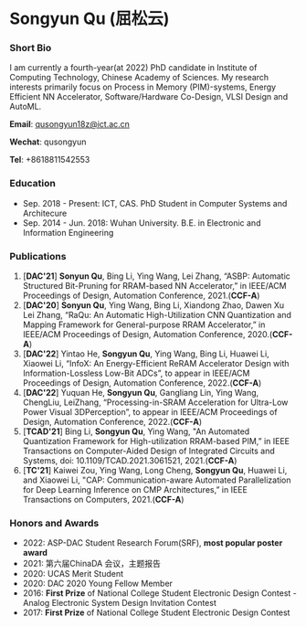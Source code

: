 # Songyun Qu (屈松云)

### Short Bio
I am currently a fourth-year(at 2022) PhD candidate in Institute of Computing Technology, Chinese Academy of Sciences. My research interests primarily focus on Process in Memory (PIM)-systems, Energy Efficient NN Accelerator, Software/Hardware Co-Design, VLSI Design and AutoML.

**Email**: qusongyun18z@ict.ac.cn

**Wechat**: qusongyun

**Tel**: +8618811542553

### Education
+ Sep. 2018 - Present: ICT, CAS.   PhD Student in Computer Systems and Architecure
+ Sep. 2014 - Jun. 2018: Wuhan University.   B.E. in Electronic and Information Engineering

### Publications
1. [**DAC'21**] **Sonyun Qu**, Bing Li, Ying Wang, Lei Zhang, “ASBP: Automatic Structured Bit-Pruning for RRAM-based NN Accelerator,” in IEEE/ACM Proceedings of Design, Automation Conference, 2021.(**CCF-A**)
2. [**DAC'20**] **Sonyun Qu**, Ying Wang, Bing Li, Xiandong Zhao, Dawen Xu Lei Zhang, “RaQu: An Automatic High-Utilization CNN Quantization and Mapping Framework for General-purpose RRAM Accelerator,” in IEEE/ACM Proceedings of Design, Automation Conference, 2020.(**CCF-A**)
3. [**DAC'22**] Yintao He, **Songyun Qu**, Ying Wang, Bing Li, Huawei Li, Xiaowei Li, “InfoX: An Energy-Efficient ReRAM Accelerator Design with Information-Lossless Low-Bit ADCs”, to appear in IEEE/ACM Proceedings of Design, Automation Conference, 2022.(**CCF-A**)
4. [**DAC'22**] Yuquan He, **Songyun Qu**, Gangliang Lin, Ying Wang, ChengLiu, LeiZhang, “Processing-in-SRAM Acceleration for Ultra-Low Power Visual 3DPerception”, to appear in IEEE/ACM Proceedings of Design, Automation Conference, 2022.(**CCF-A**)
5. [**TCAD'21**] Bing Li, **Songyun Qu**, Ying Wang, "An Automated Quantization Framework for High-utilization RRAM-based PIM,” in IEEE Transactions on Computer-Aided Design of Integrated Circuits and Systems, doi: 10.1109/TCAD.2021.3061521, 2021.(**CCF-A**)
6. [**TC'21**] Kaiwei Zou, Ying Wang, Long Cheng, **Songyun Qu**, Huawei Li, and Xiaowei Li, "CAP: Communication-aware Automated Parallelization for Deep Learning Inference on CMP Architectures,” in IEEE Transactions on Computers, 2021.(**CCF-A**)

### Honors and Awards
+ 2022: ASP-DAC Student Research Forum(SRF), **most popular poster award**
+ 2021: 第六届ChinaDA 会议，主题报告
+ 2020: UCAS Merit Student
+ 2020: DAC 2020 Young Fellow Member
+ 2016: **First Prize** of National College Student Electronic Design Contest - Analog Electronic System Design Invitation Contest
+ 2017: **First Prize** of National College Student Electronic Design Contest
